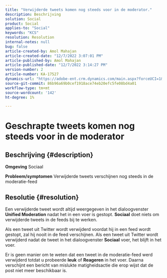 ```yaml
---
title: "Verwijderde tweets komen nog steeds voor in de moderator."
description: Beschrijving
solution: Social
product: Social
applies-to: "Social"
keywords: "KCS"
resolution: Resolution
internal-notes: null
bug: false
article-created-by: Amol Mahajan
article-created-date: "12/7/2022 3:07:01 PM"
article-published-by: Amol Mahajan
article-published-date: "12/7/2022 3:14:27 PM"
version-number: 2
article-number: KA-17527
dynamics-url: "https://adobe-ent.crm.dynamics.com/main.aspx?forceUCI=1&pagetype=entityrecord&etn=knowledgearticle&id=414e15c8-4076-ed11-81aa-6045bd006a22"
source-git-commit: 86b96a69b0cef1918ace74eb20efc5fe08bd4a01
workflow-type: tm+mt
source-wordcount: '142'
ht-degree: 1%

---
```


# Geschrapte tweets komen nog steeds voor in de moderator

## Beschrijving {#description}

<b>Omgeving</b>
Sociaal


<b>Probleem/symptomen</b>
Verwijderde tweets verschijnen nog steeds in de moderatie-feed


## Resolutie {#resolution}


Een verwijderde tweet wordt altijd weergegeven in het dialoogvenster <b>Unified Moderation</b> nadat het in een voer is gestopt. <b>Sociaal</b> doet niets om verwijderde tweets in de feeds bij te werken.

Als een tweet uit Twitter wordt verwijderd voordat hij in een feed wordt gestopt, zal hij nooit in de feed verschijnen. Als een tweet uit Twitter wordt verwijderd nadat de tweet in het dialoogvenster <b>Sociaal</b> voer, het blijft in het voer.

Er is geen manier om te weten dat een tweet in de moderatie-feed werd verwijderd totdat u probeerde <b>leuk</b> of <b>Reageren</b> in het voer. Daarna verschijnt een bericht van mislukte matigheidsactie die erop wijst dat de post niet meer beschikbaar is.
